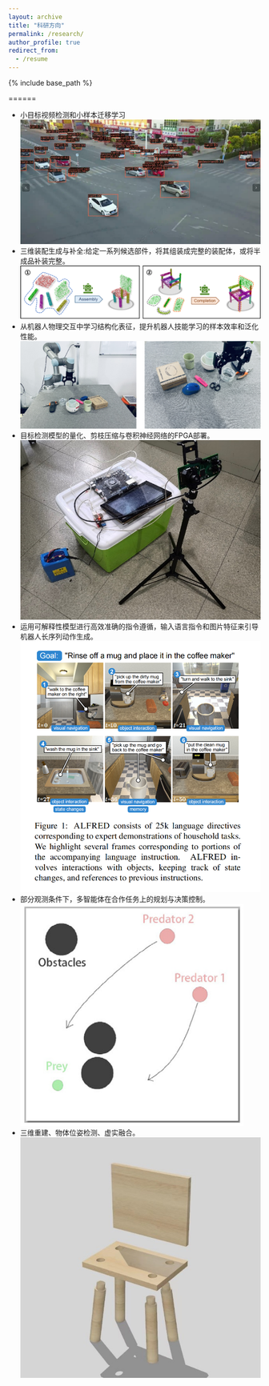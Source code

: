 ```yaml
---
layout: archive
title: "科研方向"
permalink: /research/
author_profile: true
redirect_from:
  - /resume
---
```


{% include base_path %}


======
* 小目标视频检测和小样本迁移学习  
  ![pic1](../images/小目标视频检测.png)
* 三维装配生成与补全:给定一系列候选部件，将其组装成完整的装配体，或将半成品补装完整。  
  ![pic2](../images/三维装配生成与补全.png)
* 从机器人物理交互中学习结构化表征，提升机器人技能学习的样本效率和泛化性能。  
  ![pic3](../images/结构化表征.png)
* 目标检测模型的量化、剪枝压缩与卷积神经网络的FPGA部署。  
  ![pic4](../images/FPGA.png)
* 运用可解释性模型进行高效准确的指令遵循，输入语言指令和图片特征来引导机器人长序列动作生成。  
  ![pic5](../images/长序列动作.png)
* 部分观测条件下，多智能体在合作任务上的规划与决策控制。  
  ![pic6](../images/多智能体合作.png)
* 三维重建、物体位姿检测、虚实融合。  
  ![pic7](../images/虚实融合.png)

